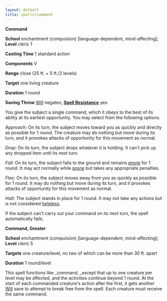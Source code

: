 ```yaml
---
layout: default
title: spells/command
---
```

 **Command**

**School** enchantment (compulsion) [language-dependent, mind-affecting]; **Level** cleric 1

**Casting Time** 1 standard action

**Components** V

**Range** close (25 ft. + 5 ft./2 levels)

**Target** one living creature

**Duration** 1 round

**Saving Throw** [Will](../combat#_will) negates; **[Spell Resistance](../glossary#_spell-resistance)** yes

You give the subject a single command, which it obeys to the best of its ability at its earliest opportunity. You may select from the following options.

_Approach_: On its turn, the subject moves toward you as quickly and directly as possible for 1 round. The creature may do nothing but move during its turn, and it provokes attacks of opportunity for this movement as normal.

_Drop_: On its turn, the subject drops whatever it is holding. It can't pick up any dropped item until its next turn.

_Fall_: On its turn, the subject falls to the ground and remains [prone](../glossary#_prone) for 1 round. It may act normally while [prone](../glossary#_prone) but takes any appropriate penalties.

_Flee_: On its turn, the subject moves away from you as quickly as possible for 1 round. It may do nothing but move during its turn, and it provokes attacks of opportunity for this movement as normal.

_Halt_: The subject stands in place for 1 round. It may not take any actions but is not considered [helpless](../glossary#_helpless).

If the subject can't carry out your command on its next turn, the spell automatically fails.

**Command, Greater**

**School** enchantment (compulsion) [language-dependent, mind-affecting]; **Level** cleric 5

**Targets** one creature/level, no two of which can be more than 30 ft. apart

**Duration** 1 round/level

This spell functions like _command, _except that up to one creature per level may be affected, and the activities continue beyond 1 round. At the start of each commanded creature's action after the first, it gets another [Will](../combat#_will) save to attempt to break free from the spell. Each creature must receive the same command.

